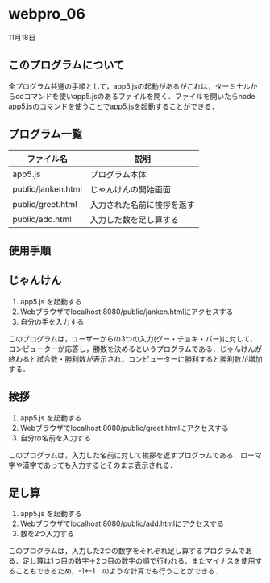 # webpro_06
11月18日
## このプログラムについて
全プログラム共通の手順として，app5.jsの起動があるがこれは，ターミナルからcdコマンドを使いapp5.jsのあるファイルを開く．ファイルを開いたらnode app5.jsのコマンドを使うことでapp5.jsを起動することができる．
## プログラム一覧
ファイル名 | 説明
-|-
app5.js | プログラム本体
public/janken.html | じゃんけんの開始画面
public/greet.html | 入力された名前に挨拶を返す
public/add.html | 入力した数を足し算する

## 使用手順
## じゃんけん
1. app5.js を起動する
1. Webブラウザでlocalhost:8080/public/janken.htmlにアクセスする
1. 自分の手を入力する

このプログラムは，ユーザーからの3つの入力(グー・チョキ・パー)に対して，コンピューターが応答し，勝敗を決めるというプログラムである．じゃんけんが終わると試合数・勝利数が表示され，コンピューターに勝利すると勝利数が増加する．

## 挨拶
1. app5.js を起動する
1. Webブラウザでlocalhost:8080/public/greet.htmlにアクセスする
1. 自分の名前を入力する

このプログラムは，入力した名前に対して挨拶を返すプログラムである．ローマ字や漢字であっても入力するとそのまま表示される．

## 足し算
1. app5.js を起動する
1. Webブラウザでlocalhost:8080/public/add.htmlにアクセスする
1. 数を2つ入力する

このプログラムは，入力した2つの数字をそれぞれ足し算するプログラムである．足し算は1つ目の数字＋2つ目の数字の順で行われる．またマイナスを使用することもできるため，-1+-1　のような計算でも行うことができる．
